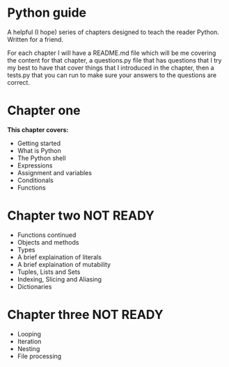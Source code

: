 # Python guide

A helpful (I hope) series of chapters designed to teach the reader Python.  
  Written for a friend.  
    
  For each chapter I will have a README.md file which will be me covering the content for that chapter, a questions.py file that has questions that I try my best to have that cover things that I introduced in the chapter, then a tests.py that you can run to make sure your answers to the questions are correct.  
  
**Chapter one**
=============
**This chapter covers:**
 * Getting started
 * What is Python
 * The Python shell
 * Expressions
 * Assignment and variables
 * Conditionals
 * Functions
    
 **Chapter two** NOT READY
=============
 * Functions continued
 * Objects and methods
 * Types 
 * A brief explaination of literals
 * A brief explaination of mutability
 * Tuples, Lists and Sets
 * Indexing, Slicing and Aliasing
 * Dictionaries

 **Chapter three** NOT READY
=============
 * Looping
 * Iteration
 * Nesting
 * File processing
